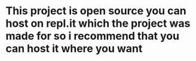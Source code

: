 # This project is open source you can host on repl.it which the project was made for so i recommend that you can host it where you want
